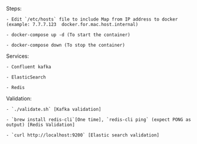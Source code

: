 Steps:

    - Edit `/etc/hosts` file to include Map from IP address to docker (example: 7.7.7.123  docker.for.mac.host.internal)
    
    - docker-compose up -d (To start the container)
    
    - docker-compose down (To stop the container)
    
    
Services:

    - Confluent kafka
    
    - ElasticSearch
    
    - Redis
    
    
Validation:

    - `./validate.sh` [Kafka validation]
    
    - `brew install redis-cli`[One time], `redis-cli ping` (expect PONG as output) [Redis Validation]
    
    - `curl http://localhost:9200` [Elastic search validation]

